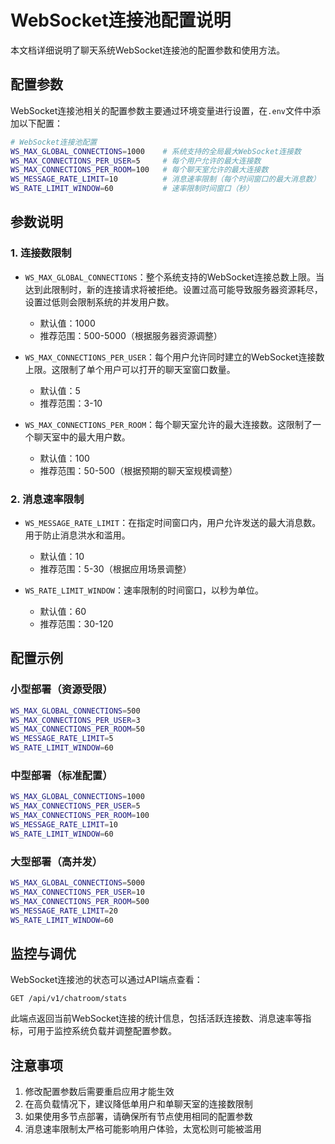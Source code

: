 # WebSocket连接池配置说明

本文档详细说明了聊天系统WebSocket连接池的配置参数和使用方法。

## 配置参数

WebSocket连接池相关的配置参数主要通过环境变量进行设置，在`.env`文件中添加以下配置：

```bash
# WebSocket连接池配置
WS_MAX_GLOBAL_CONNECTIONS=1000    # 系统支持的全局最大WebSocket连接数
WS_MAX_CONNECTIONS_PER_USER=5     # 每个用户允许的最大连接数
WS_MAX_CONNECTIONS_PER_ROOM=100   # 每个聊天室允许的最大连接数
WS_MESSAGE_RATE_LIMIT=10          # 消息速率限制（每个时间窗口的最大消息数）
WS_RATE_LIMIT_WINDOW=60           # 速率限制时间窗口（秒）
```

## 参数说明

### 1. 连接数限制

- `WS_MAX_GLOBAL_CONNECTIONS`：整个系统支持的WebSocket连接总数上限。当达到此限制时，新的连接请求将被拒绝。设置过高可能导致服务器资源耗尽，设置过低则会限制系统的并发用户数。
  - 默认值：1000
  - 推荐范围：500-5000（根据服务器资源调整）

- `WS_MAX_CONNECTIONS_PER_USER`：每个用户允许同时建立的WebSocket连接数上限。这限制了单个用户可以打开的聊天室窗口数量。
  - 默认值：5
  - 推荐范围：3-10

- `WS_MAX_CONNECTIONS_PER_ROOM`：每个聊天室允许的最大连接数。这限制了一个聊天室中的最大用户数。
  - 默认值：100
  - 推荐范围：50-500（根据预期的聊天室规模调整）

### 2. 消息速率限制

- `WS_MESSAGE_RATE_LIMIT`：在指定时间窗口内，用户允许发送的最大消息数。用于防止消息洪水和滥用。
  - 默认值：10
  - 推荐范围：5-30（根据应用场景调整）

- `WS_RATE_LIMIT_WINDOW`：速率限制的时间窗口，以秒为单位。
  - 默认值：60
  - 推荐范围：30-120

## 配置示例

### 小型部署（资源受限）

```bash
WS_MAX_GLOBAL_CONNECTIONS=500
WS_MAX_CONNECTIONS_PER_USER=3
WS_MAX_CONNECTIONS_PER_ROOM=50
WS_MESSAGE_RATE_LIMIT=5
WS_RATE_LIMIT_WINDOW=60
```

### 中型部署（标准配置）

```bash
WS_MAX_GLOBAL_CONNECTIONS=1000
WS_MAX_CONNECTIONS_PER_USER=5
WS_MAX_CONNECTIONS_PER_ROOM=100
WS_MESSAGE_RATE_LIMIT=10
WS_RATE_LIMIT_WINDOW=60
```

### 大型部署（高并发）

```bash
WS_MAX_GLOBAL_CONNECTIONS=5000
WS_MAX_CONNECTIONS_PER_USER=10
WS_MAX_CONNECTIONS_PER_ROOM=500
WS_MESSAGE_RATE_LIMIT=20
WS_RATE_LIMIT_WINDOW=60
```

## 监控与调优

WebSocket连接池的状态可以通过API端点查看：

```
GET /api/v1/chatroom/stats
```

此端点返回当前WebSocket连接的统计信息，包括活跃连接数、消息速率等指标，可用于监控系统负载并调整配置参数。

## 注意事项

1. 修改配置参数后需要重启应用才能生效
2. 在高负载情况下，建议降低单用户和单聊天室的连接数限制
3. 如果使用多节点部署，请确保所有节点使用相同的配置参数
4. 消息速率限制太严格可能影响用户体验，太宽松则可能被滥用 